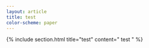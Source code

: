 ```yaml
---
layout: article
title: test
color-scheme: paper
---
```


{% include section.html title="test" content="
test
" %}
